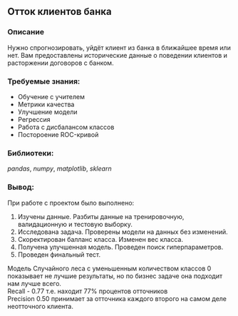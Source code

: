 ## Отток клиентов банка


### Описание
Нужно спрогнозировать, уйдёт клиент из банка в ближайшее время или нет. Вам предоставлены исторические данные о поведении клиентов и расторжении договоров с банком.


### Требуемые знания:
* Обучение с учителем
* Метрики качества
* Улучшение модели
* Регрессия
* Работа с дисбалансом классов
* Постороение ROC-кривой

### Библиотеки: 
*pandas*, *numpy*, *matplotlib*, *sklearn*


### Вывод:
При работе с проектом было выполнено:

1. Изучены данные. Разбиты данные на тренировочную, валидационную и тестовую выборку.
2. Исследована задача. Проверены модели на данных без изменений.
3. Скоректирован балланс класса. Изменен вес класса.
4. Получена улучшенная модель. Проведен поиск гиперпараметров.
5. Проведен финальный тест.
   
Модель Случайного леса с уменьшенным количеством классов 0 показывает не лучшие результаты, но по бизнес задаче она подходит нам лучше всего. \
Recall - 0.77 т.е. находит 77% процентов отточников \
Precision 0.50 принимает за отточника каждого второго на самом деле неотточного клиента.
